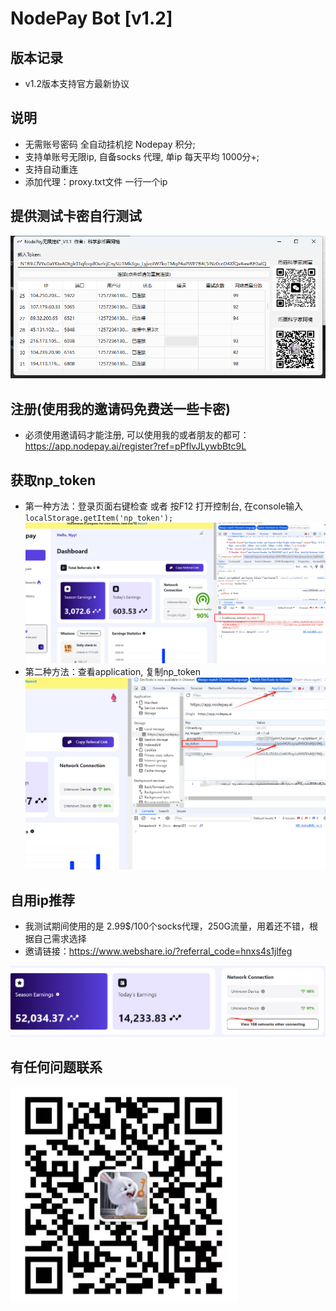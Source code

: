 # NodePay Bot [v1.2]

## 版本记录
- v1.2版本支持官方最新协议

## 说明

- 无需账号密码 全自动挂机挖 Nodepay 积分;
- 支持单账号无限ip, 自备socks 代理, 单ip 每天平均 1000分+;
- 支持自动重连
- 添加代理：proxy.txt文件 一行一个ip

## 提供测试卡密自行测试
![img_5.png](images/img_5.png)

## 注册(使用我的邀请码免费送一些卡密)
- 必须使用邀请码才能注册, 可以使用我的或者朋友的都可：https://app.nodepay.ai/register?ref=pPflvJLywbBtc9L

## 获取np_token
- 第一种方法：登录页面右键检查 或者 按F12 打开控制台, 在console输入 `localStorage.getItem('np_token');`
![img.png](images/img.png)
- 第二种方法：查看application, 复制np_token
![img_1.png](images/img_1.png)

## 自用ip推荐
- 我测试期间使用的是 2.99$/100个socks代理，250G流量，用着还不错，根据自己需求选择
- 邀请链接：https://www.webshare.io/?referral_code=hnxs4s1jlfeg

![img_2.png](images/img_2.png)

## 有任何问题联系
![img_3.png](images/img_3.png)
